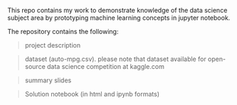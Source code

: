 This repo contains my work to demonstrate knowledge of the data science subject area by prototyping machine learning concepts in jupyter notebook.

The repository contains the following:

> project description

> dataset (auto-mpg.csv). please note that dataset available for open-source data science competition at kaggle.com

> summary slides

> Solution notebook (in html and ipynb formats)
